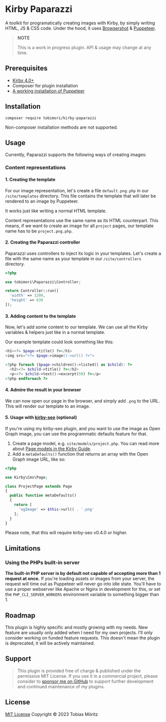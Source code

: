 # Kirby Paparazzi

A toolkit for programatically creating images with Kirby, by simply writing HTML, JS & CSS code. Under the hood, it uses [Browsershot](https://github.com/spatie/browsershot/) & [Puppeteer](https://github.com/puppeteer/puppeteer).

> **NOTE**
>
> This is a work in progress plugin. API & usage may change at any time.

## Prerequisites

- [Kirby 4.0+](https://getkirby.com/releases/4.0)
- Composer for plugin installation
- [A working installation of Puppeteer](https://spatie.be/docs/browsershot/v2/requirements)

## Installation

```
composer require tobimori/kirby-paparazzi
```

Non-composer installation methods are not supported.

## Usage

Currently, Paparazzi supports the following ways of creating images:

### Content representations

#### 1. Creating the template

For our image representation, let's create a file `default.png.php` in our `/site/templates` directory. This file contains the template that will later be rendered to an image by Puppeteer.

It works just like writing a normal HTML template.

Content representations use the same name as its HTML counterpart. This means, if we want to create an image for all `project` pages, our template name has to be `project.png.php`.

#### 2. Creating the Paparazzi controller

Paparazzi uses controllers to inject its logic in your templates. Let's create a file with the same name as your template in our `/site/controllers` directory.

```php
<?php

use tobimori\Paparazzi\Controller;

return Controller::run([
  'width' => 1200,
  'height' => 630
]);
```

#### 3. Adding content to the template

Now, let's add some content to our template. We can use all the Kirby variables & helpers just like in a normal template.

Our example template could look something like this:

```php
<h1><?= $page->title() ?></h1>
<img src="<?= $page->image()->url() ?>">

<?php foreach ($page->children()->listed() as $child): ?>
  <h2><?= $child->title() ?></h2>
  <p><?= $child->text()->excerpt(50) ?></p>
<?php endforeach ?>
```

#### 4. Admire the result in your browser

We can now open our page in the browser, and simply add `.png` to the URL. This will render our template to an image.

#### 5. Usage with [kirby-seo](https://github.com/tobimori/kirby-seo) (optional)

If you're using my kirby-seo plugin, and you want to use the image as Open Graph image, you can use the programmatic defaults feature for that.

1. Create a page model, e.g. `site/models/project.php`. You can read more about [Page models in the Kirby Guide](https://getkirby.com/docs/guide/templates/page-models).
2. Add a `metaDefaults()` function that returns an array with the Open Graph image URL, like so:

```php
<?php

use Kirby\Cms\Page;

class ProjectPage extends Page
{
  public function metaDefaults()
  {
    return [
      'ogImage' => $this->url() . '.png'
    ];
  }
}
```

Please note, that this will require kirby-seo v0.4.0 or higher.

## Limitations

### Using the PHPs built-in server

**The built-in PHP server is by default not capable of accepting more than 1 request at once.**
If you're loading assets or images from your server, the request will time out as Puppeteer will never go into idle state.
You'll have to use a proper webserver like Apache or Nginx in development for this, or set the `PHP_CLI_SERVER_WORKERS` environment variable to something bigger than 1.

## Roadmap

This plugin is highly specific and mostly growing with my needs. New feature are usually only added when I need for my own projects.
I’ll only consider working on funded feature requests. This doesn't mean the plugin is deprecated, it will be actively maintained.

## Support

> This plugin is provided free of charge & published under the permissive MIT License. If you use it in a commercial project, please consider to [sponsor me on GitHub](https://github.com/sponsors/tobimori) to support further development and continued maintenance of my plugins.

## License

[MIT License](./LICENSE)
Copyright © 2023 Tobias Möritz
